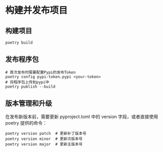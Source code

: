 # 构建并发布项目
## 构建项目
```shell
poetry build
```
## 发布程序包
```shell
# 首次发布时需要配置Pypi的发布Token
poetry config pypi-token.pypi <your-token>
# 将程序包上传到pypi中
poetry publish --build
```
## 版本管理和升级
在发布新版本前，需要更新 pyproject.toml 中的 version 字段，或者直接使用 poetry 提供的命令：
```shell
poetry version patch  # 更新补丁版本号
poetry version minor  # 更新次版本号
poetry version major  # 更新主版本号
```